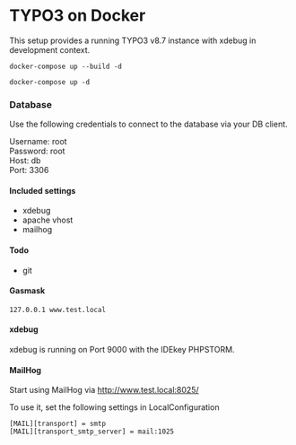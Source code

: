 # TYPO3 on Docker

This setup provides a running TYPO3 v8.7 instance with xdebug in development context. 

    docker-compose up --build -d 
    
    docker-compose up -d



### Database
Use the following credentials to connect to the database via your DB client.

Username: root \
Password: root \
Host: db \
Port: 3306 


#### Included settings

- xdebug
- apache vhost
- mailhog

#### Todo

- git


#### Gasmask 

    127.0.0.1 www.test.local

#### xdebug

xdebug is running on Port 9000 with the IDEkey PHPSTORM.


#### MailHog
Start using MailHog via http://www.test.local:8025/

To use it, set the following settings in LocalConfiguration

    [MAIL][transport] = smtp
    [MAIL][transport_smtp_server] = mail:1025
